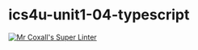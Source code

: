 # ics4u-unit1-04-typescript

[![Mr Coxall's Super Linter](https://github.com/Huzaifa-Khalid-2/ics4u-unit1-04-typescript/workflows/Mr%20Coxall's%20Super%20Linter/badge.svg)](https://github.com/Huzaifa-Khalid-2/ics4u-unit1-04-typescript/actions/)
